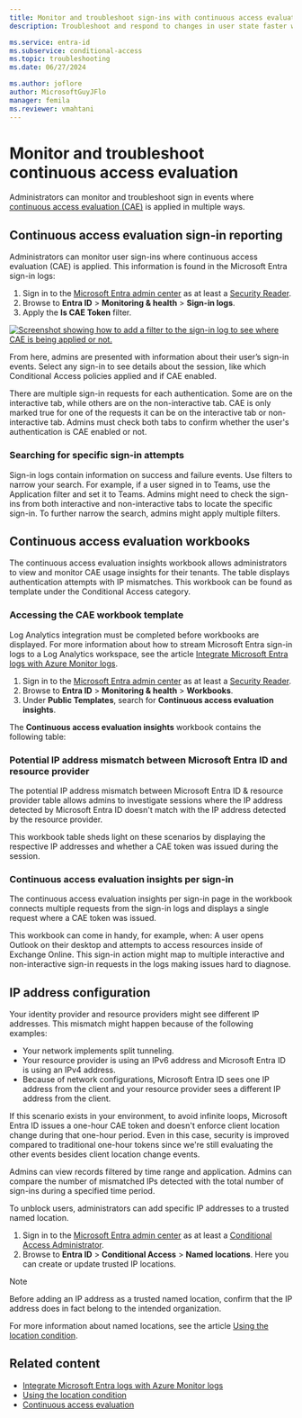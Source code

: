 ```yaml
---
title: Monitor and troubleshoot sign-ins with continuous access evaluation in Microsoft Entra ID
description: Troubleshoot and respond to changes in user state faster with continuous access evaluation in Microsoft Entra ID.

ms.service: entra-id
ms.subservice: conditional-access
ms.topic: troubleshooting
ms.date: 06/27/2024

ms.author: joflore
author: MicrosoftGuyJFlo
manager: femila
ms.reviewer: vmahtani
---
```

# Monitor and troubleshoot continuous access evaluation

Administrators can monitor and troubleshoot sign in events where [continuous access evaluation (CAE)](concept-continuous-access-evaluation.md) is applied in multiple ways.

## Continuous access evaluation sign-in reporting

Administrators can monitor user sign-ins where continuous access evaluation (CAE) is applied. This information is found in the Microsoft Entra sign-in logs:

1. Sign in to the [Microsoft Entra admin center](https://entra.microsoft.com) as at least a [Security Reader](../role-based-access-control/permissions-reference.md#security-reader).
1. Browse to **Entra ID** > **Monitoring & health** > **Sign-in logs**. 
1. Apply the **Is CAE Token** filter. 

[ ![Screenshot showing how to add a filter to the sign-in log to see where CAE is being applied or not.](./media/howto-continuous-access-evaluation-troubleshoot/sign-ins-log-apply-filter.png) ](./media/howto-continuous-access-evaluation-troubleshoot/sign-ins-log-apply-filter.png#lightbox)

From here, admins are presented with information about their user’s sign-in events. Select any sign-in to see details about the session, like which Conditional Access policies applied and if CAE enabled. 

There are multiple sign-in requests for each authentication. Some are on the interactive tab, while others are on the non-interactive tab. CAE is only marked true for one of the requests it can be on the interactive tab or non-interactive tab. Admins must check both tabs to confirm whether the user's authentication is CAE enabled or not. 

### Searching for specific sign-in attempts

Sign-in logs contain information on success and failure events. Use filters to narrow your search. For example, if a user signed in to Teams, use the Application filter and set it to Teams. Admins might need to check the sign-ins from both interactive and non-interactive tabs to locate the specific sign-in. To further narrow the search, admins might apply multiple filters.

## Continuous access evaluation workbooks

The continuous access evaluation insights workbook allows administrators to view and monitor CAE usage insights for their tenants. The table displays authentication attempts with IP mismatches. This workbook can be found as template under the Conditional Access category. 

### Accessing the CAE workbook template

Log Analytics integration must be completed before workbooks are displayed. For more information about how to stream Microsoft Entra sign-in logs to a Log Analytics workspace, see the article [Integrate Microsoft Entra logs with Azure Monitor logs](~/identity/monitoring-health/howto-integrate-activity-logs-with-azure-monitor-logs.yml).
 
1. Sign in to the [Microsoft Entra admin center](https://entra.microsoft.com) as at least a [Security Reader](../role-based-access-control/permissions-reference.md#security-reader). 
1. Browse to **Entra ID** > **Monitoring & health** > **Workbooks**.
1. Under **Public Templates**, search for **Continuous access evaluation insights**.

The **Continuous access evaluation insights** workbook contains the following table:

<a name='potential-ip-address-mismatch-between-azure-ad-and-resource-provider'></a>

### Potential IP address mismatch between Microsoft Entra ID and resource provider  

The potential IP address mismatch between Microsoft Entra ID & resource provider table allows admins to investigate sessions where the IP address detected by Microsoft Entra ID doesn't match with the IP address detected by the resource provider. 

This workbook table sheds light on these scenarios by displaying the respective IP addresses and whether a CAE token was issued during the session. 

### Continuous access evaluation insights per sign-in 

The continuous access evaluation insights per sign-in page in the workbook connects multiple requests from the sign-in logs and displays a single request where a CAE token was issued. 

This workbook can come in handy, for example,  when: A user opens Outlook on their desktop and attempts to access resources inside of Exchange Online. This sign-in action might map to multiple interactive and non-interactive sign-in requests in the logs making issues hard to diagnose.

## IP address configuration

Your identity provider and resource providers might see different IP addresses. This mismatch might happen because of the following examples:

- Your network implements split tunneling.
- Your resource provider is using an IPv6 address and Microsoft Entra ID is using an IPv4 address.
- Because of network configurations, Microsoft Entra ID sees one IP address from the client and your resource provider sees a different IP address from the client.

If this scenario exists in your environment, to avoid infinite loops, Microsoft Entra ID issues a one-hour CAE token and doesn't enforce client location change during that one-hour period. Even in this case, security is improved compared to traditional one-hour tokens since we're still evaluating the other events besides client location change events.

Admins can view records filtered by time range and application. Admins can compare the number of mismatched IPs detected with the total number of sign-ins during a specified time period. 

To unblock users, administrators can add specific IP addresses to a trusted named location.

1. Sign in to the [Microsoft Entra admin center](https://entra.microsoft.com) as at least a [Conditional Access Administrator](../role-based-access-control/permissions-reference.md#conditional-access-administrator). 
1. Browse to **Entra ID** > **Conditional Access** > **Named locations**. Here you can create or update trusted IP locations.

> [!NOTE]
> Before adding an IP address as a trusted named location, confirm that the IP address does in fact belong to the intended organization.

For more information about named locations, see the article [Using the location condition](concept-assignment-network.md).
 
## Related content

- [Integrate Microsoft Entra logs with Azure Monitor logs](~/identity/monitoring-health/howto-integrate-activity-logs-with-azure-monitor-logs.yml)
- [Using the location condition](location-condition.md#named-locations)
- [Continuous access evaluation](concept-continuous-access-evaluation.md)
